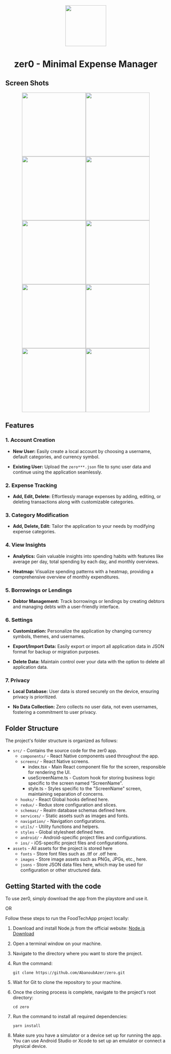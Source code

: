 <div align="center">
    <img src="assets/images/zer0.png" height="128">
    <h1 align="center">zer0 - Minimal Expense Manager</h1>
</div>

## Screen Shots

<div style="display: flex; flex-direction: row; flex-wrap: wrap; align-items: center; justify-content: center;">
   <img src="assets/screenshots/zero_home_screen_dark.png" width="200"/>
   <img src="assets/screenshots/zero_home_screen_light.png" width="200"/>
   <img src="assets/screenshots/zero_report_screen_dark.png" width="200"/>
   <img src="assets/screenshots/zero_report_screen_light.png" width="200"/>
   <img src="assets/screenshots/zero_debts_screen_dark.png" width="200"/>
   <img src="assets/screenshots/zero_debts_screen_light.png" width="200"/>
   <img src="assets/screenshots/zero_settings_screen_dark.png" width="200"/>
   <img src="assets/screenshots/zero_settings_screen_light.png" width="200"/>
   <img src="assets/screenshots/zero_categories_screen_dark.png" width="200"/>
   <img src="assets/screenshots/zero_categories_screen_light.png" width="200"/>
</div>

## Features

### 1. Account Creation

- **New User:** Easily create a local account by choosing a username, default categories, and currency symbol.

- **Existing User:** Upload the `zero***.json` file to sync user data and continue using the application seamlessly.

### 2. Expense Tracking

- **Add, Edit, Delete:** Effortlessly manage expenses by adding, editing, or deleting transactions along with customizable categories.

### 3. Category Modification

- **Add, Delete, Edit:** Tailor the application to your needs by modifying expense categories.

### 4. View Insights

- **Analytics:** Gain valuable insights into spending habits with features like average per day, total spending by each day, and monthly overviews.

- **Heatmap:** Visualize spending patterns with a heatmap, providing a comprehensive overview of monthly expenditures.

### 5. Borrowings or Lendings

- **Debtor Management:** Track borrowings or lendings by creating debtors and managing debts with a user-friendly interface.

### 6. Settings

- **Customization:** Personalize the application by changing currency symbols, themes, and usernames.

- **Export/Import Data:** Easily export or import all application data in JSON format for backup or migration purposes.

- **Delete Data:** Maintain control over your data with the option to delete all application data.

### 7. Privacy

- **Local Database:** User data is stored securely on the device, ensuring privacy is prioritized.

- **No Data Collection:** Zero collects no user data, not even usernames, fostering a commitment to user privacy.

## Folder Structure

The project's folder structure is organized as follows:

- `src/` - Contains the source code for the zer0 app.
  - `components/` - React Native components used throughout the app.
  - `screens/` - React Native screens.
    - index.tsx - Main React component file for the screen, responsible for rendering the UI.
    - useScreenName.ts - Custom hook for storing business logic specific to the screen named "ScreenName".
    - style.ts - Styles specific to the "ScreenName" screen, maintaining separation of concerns.
  - `hooks/` - React Global hooks defined here.
  - `redux/` - Redux store configuration and slices.
  - `schemas/` - Realm database schemas defined here.
  - `services/` - Static assets such as images and fonts.
  - `navigation/` - Navigation configurations.
  - `utils/` - Utility functions and helpers.
  - `styles` - Global stylesheet defined here.
  - `android/` - Android-specific project files and configurations.
  - `ios/` - iOS-specific project files and configurations.
- `assets` - All assets for the project is stored here
  - `fonts` - Store font files such as .ttf or .otf here.
  - `images` - Store image assets such as PNGs, JPGs, etc., here.
  - `jsons` - Store JSON data files here, which may be used for configuration or other structured data.

## Getting Started with the code

To use zer0, simply download the app from the playstore and use it.

OR

Follow these steps to run the FoodTechApp project locally:

1. Download and install Node.js from the official website: [Node.js Download](https://nodejs.org/en/download/)

2. Open a terminal window on your machine.

3. Navigate to the directory where you want to store the project.

4. Run the command:

   ```shell
   git clone https://github.com/AbanoubAzer/zero.git
   ```

5. Wait for Git to clone the repository to your machine.

6. Once the cloning process is complete, navigate to the project's root directory:

   ```shell
   cd zero
   ```

7. Run the command to install all required dependencies:

   ```shell
   yarn install
   ```

8. Make sure you have a simulator or a device set up for running the app. You can use Android Studio or Xcode to set up an emulator or connect a physical device.

